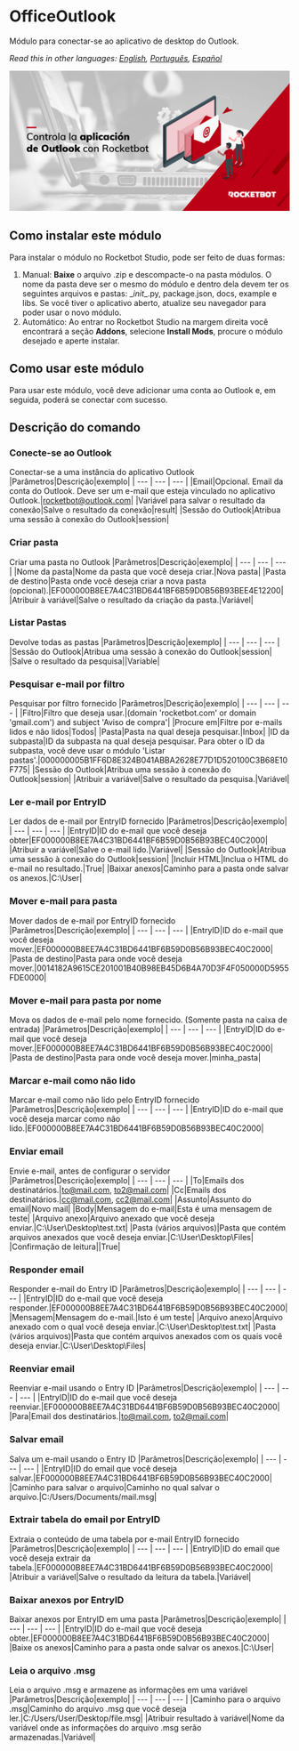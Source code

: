 



# OfficeOutlook
  
Módulo para conectar-se ao aplicativo de desktop do Outlook.  

*Read this in other languages: [English](Manual_OfficeOutlook.md), [Português](Manual_OfficeOutlook.pr.md), [Español](Manual_OfficeOutlook.es.md)*
  
![banner](imgs/Banner_OfficeOutlook.png)
## Como instalar este módulo
  
Para instalar o módulo no Rocketbot Studio, pode ser feito de duas formas:
1. Manual: __Baixe__ o arquivo .zip e descompacte-o na pasta módulos. O nome da pasta deve ser o mesmo do módulo e dentro dela devem ter os seguintes arquivos e pastas: \__init__.py, package.json, docs, example e libs. Se você tiver o aplicativo aberto, atualize seu navegador para poder usar o novo módulo.
2. Automático: Ao entrar no Rocketbot Studio na margem direita você encontrará a seção **Addons**, selecione **Install Mods**, procure o módulo desejado e aperte instalar.  



## Como usar este módulo
Para usar este módulo, você deve adicionar uma conta ao Outlook e, em seguida, poderá se conectar com sucesso.


## Descrição do comando

### Conecte-se ao Outlook
  
Conectar-se a uma instância do aplicativo Outlook
|Parâmetros|Descrição|exemplo|
| --- | --- | --- |
|Email|Opcional. Email da conta do Outlook. Deve ser um e-mail que esteja vinculado no aplicativo Outlook.|rocketbot@outlook.com|
|Variável para salvar o resultado da conexão|Salve o resultado da conexão|result|
|Sessão do Outlook|Atribua uma sessão à conexão do Outlook|session|

### Criar pasta
  
Criar uma pasta no Outlook
|Parâmetros|Descrição|exemplo|
| --- | --- | --- |
|Nome da pasta|Nome da pasta que você deseja criar.|Nova pasta|
|Pasta de destino|Pasta onde você deseja criar a nova pasta (opcional).|EF000000B8EE7A4C31BD6441BF6B59D0B56B93BEE4E12200|
|Atribuir à variável|Salve o resultado da criação da pasta.|Variável|

### Listar Pastas
  
Devolve todas as pastas
|Parâmetros|Descrição|exemplo|
| --- | --- | --- |
|Sessão do Outlook|Atribua uma sessão à conexão do Outlook|session|
|Salve o resultado da pesquisa||Variable|

### Pesquisar e-mail por filtro
  
Pesquisar por filtro fornecido
|Parâmetros|Descrição|exemplo|
| --- | --- | --- |
|Filtro|Filtro que deseja usar.|(domain 'rocketbot.com' or domain 'gmail.com') and subject 'Aviso de compra'|
|Procure em|Filtre por e-mails lidos e não lidos|Todos|
|Pasta|Pasta na qual deseja pesquisar.|Inbox|
|ID da subpasta|ID da subpasta na qual deseja pesquisar. Para obter o ID da subpasta, você deve usar o módulo 'Listar pastas'.|000000005B1FF6D8E324B041ABBA2628E77D1D520100C3B68E10F775|
|Sessão do Outlook|Atribua uma sessão à conexão do Outlook|session|
|Atribuir a variável|Salve o resultado da pesquisa.|Variável|

### Ler e-mail por EntryID
  
Ler dados de e-mail por EntryID fornecido
|Parâmetros|Descrição|exemplo|
| --- | --- | --- |
|EntryID|ID do e-mail que você deseja obter|EF000000B8EE7A4C31BD6441BF6B59D0B56B93BEC40C2000|
|Atribuir a variável|Salve o e-mail lido.|Variável|
|Sessão do Outlook|Atribua uma sessão à conexão do Outlook|session|
|Incluir HTML|Inclua o HTML do e-mail no resultado.|True|
|Baixar anexos|Caminho para a pasta onde salvar os anexos.|C:\User\|

### Mover e-mail para pasta
  
Mover dados de e-mail por EntryID fornecido
|Parâmetros|Descrição|exemplo|
| --- | --- | --- |
|EntryID|ID do e-mail que você deseja mover.|EF000000B8EE7A4C31BD6441BF6B59D0B56B93BEC40C2000|
|Pasta de destino|Pasta para onde você deseja mover.|0014182A9615CE201001B40B98EB45D6B4A70D3F4F050000D5955FDE0000|

### Mover e-mail para pasta por nome
  
Mova os dados de e-mail pelo nome fornecido. (Somente pasta na caixa de entrada)
|Parâmetros|Descrição|exemplo|
| --- | --- | --- |
|EntryID|ID do e-mail que você deseja mover.|EF000000B8EE7A4C31BD6441BF6B59D0B56B93BEC40C2000|
|Pasta de destino|Pasta para onde você deseja mover.|minha_pasta|

### Marcar e-mail como não lido
  
Marcar e-mail como não lido pelo EntryID fornecido
|Parâmetros|Descrição|exemplo|
| --- | --- | --- |
|EntryID|ID do e-mail que você deseja marcar como não lido.|EF000000B8EE7A4C31BD6441BF6B59D0B56B93BEC40C2000|

### Enviar email
  
Envie e-mail, antes de configurar o servidor
|Parâmetros|Descrição|exemplo|
| --- | --- | --- |
|To|Emails dos destinatários.|to@mail.com, to2@mail.com|
|Cc|Emails dos destinatários.|cc@mail.com, cc2@mail.com|
|Assunto|Assunto do email|Novo mail|
|Body|Mensagem do e-mail|Esta é uma mensagem de teste|
|Arquivo anexo|Arquivo anexado que você deseja enviar.|C:\User\Desktop\test.txt|
|Pasta (vários arquivos)|Pasta que contém arquivos anexados que você deseja enviar.|C:\User\Desktop\Files|
|Confirmação de leitura||True|

### Responder email
  
Responder e-mail do Entry ID
|Parâmetros|Descrição|exemplo|
| --- | --- | --- |
|EntryID|ID do e-mail que você deseja responder.|EF000000B8EE7A4C31BD6441BF6B59D0B56B93BEC40C2000|
|Mensagem|Mensagem do e-mail.|Isto é um teste|
|Arquivo anexo|Arquivo anexado com o qual você deseja enviar.|C:\User\Desktop\test.txt|
|Pasta (vários arquivos)|Pasta que contém arquivos anexados com os quais você deseja enviar.|C:\User\Desktop\Files|

### Reenviar email
  
Reenviar e-mail usando o  Entry ID
|Parâmetros|Descrição|exemplo|
| --- | --- | --- |
|EntryID|ID do e-mail que você deseja reenviar.|EF000000B8EE7A4C31BD6441BF6B59D0B56B93BEC40C2000|
|Para|Email dos destinatários.|to@mail.com, to2@mail.com|

### Salvar email
  
Salva um e-mail usando o Entry ID
|Parâmetros|Descrição|exemplo|
| --- | --- | --- |
|EntryID|ID do email que você deseja salvar.|EF000000B8EE7A4C31BD6441BF6B59D0B56B93BEC40C2000|
|Caminho para salvar o arquivo|Caminho no qual salvar o arquivo.|C:/Users/Documents/mail.msg|

### Extrair tabela do email por EntryID
  
Extraia o conteúdo de uma tabela por e-mail EntryID fornecido
|Parâmetros|Descrição|exemplo|
| --- | --- | --- |
|EntryID|ID do email que você deseja extrair da tabela.|EF000000B8EE7A4C31BD6441BF6B59D0B56B93BEC40C2000|
|Atribuir a variável|Salve o resultado da leitura da tabela.|Variável|

### Baixar anexos por EntryID
  
Baixar anexos por EntryID em uma pasta
|Parâmetros|Descrição|exemplo|
| --- | --- | --- |
|EntryID|ID do e-mail que você deseja obter.|EF000000B8EE7A4C31BD6441BF6B59D0B56B93BEC40C2000|
|Baixe os anexos|Caminho para a pasta onde salvar os anexos.|C:\User\|

### Leia o arquivo .msg
  
Leia o arquivo .msg e armazene as informações em uma variável
|Parâmetros|Descrição|exemplo|
| --- | --- | --- |
|Caminho para o arquivo .msg|Caminho do arquivo .msg que você deseja ler.|C:/Users/User/Desktop/file.msg|
|Atribuir resultado à variável|Nome da variável onde as informações do arquivo .msg serão armazenadas.|Variável|
